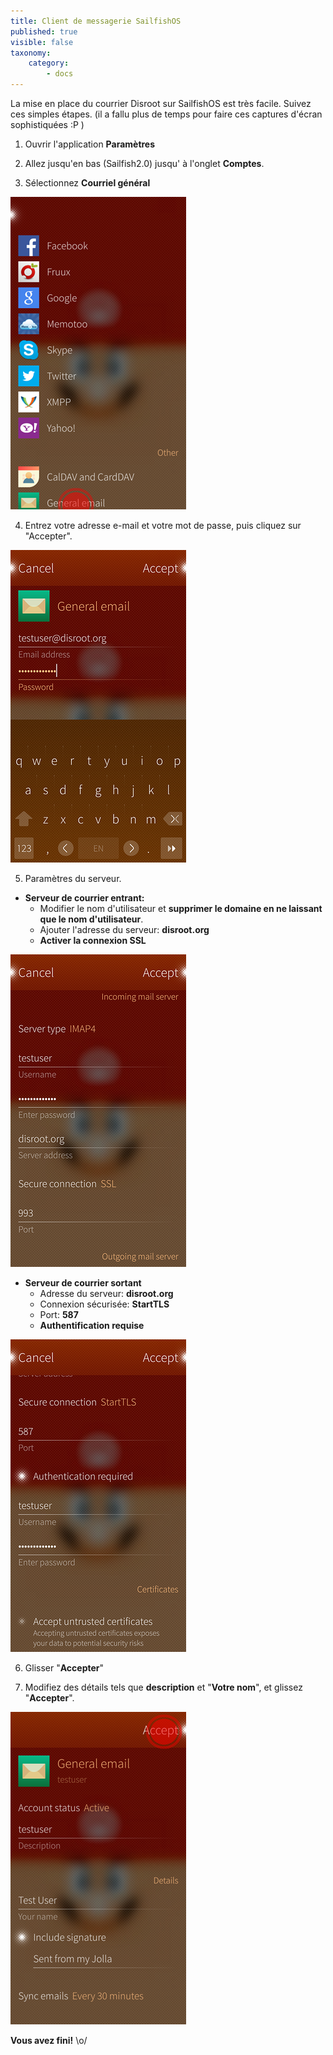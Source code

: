 ```yaml
---
title: Client de messagerie SailfishOS
published: true
visible: false
taxonomy:
    category:
        - docs
---
```


La mise en place du courrier Disroot sur SailfishOS est très facile. Suivez ces simples étapes. (il a fallu plus de temps pour faire ces captures d'écran sophistiquées :P )


1. Ouvrir l'application **Paramètres**

2. Allez jusqu'en bas (Sailfish2.0) jusqu' à l'onglet **Comptes**.

3. Sélectionnez **Courriel général**

![](en/sailfish_mail1.png)

4. Entrez votre adresse e-mail et votre mot de passe, puis cliquez sur "Accepter".

![](en/sailfish_mail2.png)

5. Paramètres du serveur.

 - **Serveur de courrier entrant:**
    - Modifier le nom d'utilisateur et **supprimer le domaine en ne laissant que le nom d'utilisateur**.
    - Ajouter l'adresse du serveur: **disroot.org**
    - **Activer la connexion SSL**

![](en/sailfish_mail3.png)

- **Serveur de courrier sortant**
   - Adresse du serveur: **disroot.org**
   - Connexion sécurisée: **StartTLS**
   - Port: **587**
   - **Authentification requise**

![](en/sailfish_mail4.png)

6. Glisser "**Accepter**"

7. Modifiez des détails tels que **description** et "**Votre nom**", et glissez "**Accepter**".

![](en/sailfish_mail5.png)

**Vous avez fini!** \o/
